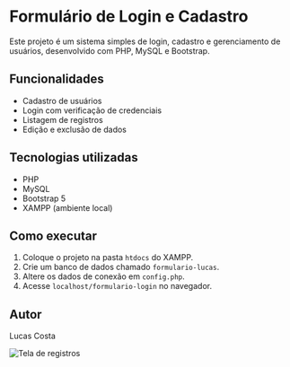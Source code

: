 # Formulário de Login e Cadastro

Este projeto é um sistema simples de login, cadastro e gerenciamento de usuários, desenvolvido com PHP, MySQL e Bootstrap.

## Funcionalidades
- Cadastro de usuários
- Login com verificação de credenciais
- Listagem de registros
- Edição e exclusão de dados

## Tecnologias utilizadas
- PHP
- MySQL
- Bootstrap 5
- XAMPP (ambiente local)

## Como executar
1. Coloque o projeto na pasta `htdocs` do XAMPP.
2. Crie um banco de dados chamado `formulario-lucas`.
3. Altere os dados de conexão em `config.php`.
4. Acesse `localhost/formulario-login` no navegador.

## Autor
Lucas Costa

![Tela de registros](C:\Users\lucas\Downloads\login)
